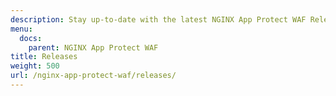 ```yaml
---
description: Stay up-to-date with the latest NGINX App Protect WAF Release.
menu:
  docs:
    parent: NGINX App Protect WAF
title: Releases
weight: 500
url: /nginx-app-protect-waf/releases/
---
```

